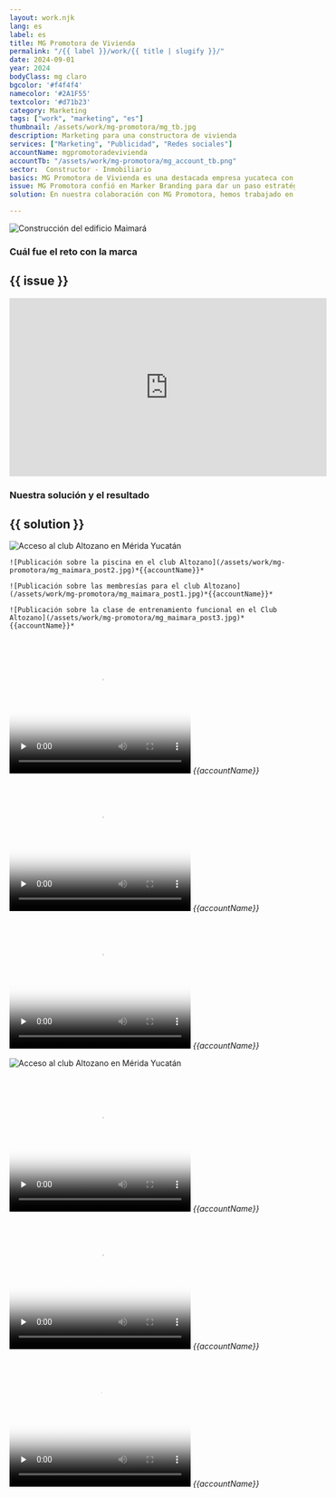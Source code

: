 ```yaml
---
layout: work.njk 
lang: es
label: es
title: MG Promotora de Vivienda
permalink: "/{{ label }}/work/{{ title | slugify }}/"
date: 2024-09-01
year: 2024
bodyClass: mg claro
bgcolor: '#f4f4f4'
namecolor: '#2A1F55'
textcolor: '#d71b23'
category: Marketing
tags: ["work", "marketing", "es"]
thumbnail: /assets/work/mg-promotora/mg_tb.jpg
description: Marketing para una constructora de vivienda
services: ["Marketing", "Publicidad", "Redes sociales"]
accountName: mgpromotoradevivienda
accountTb: "/assets/work/mg-promotora/mg_account_tb.png"
sector:  Constructor - Inmobiliario
basics: MG Promotora de Vivienda es una destacada empresa yucateca con más de 18 años de experiencia en el sector inmobiliario. Reconocida por su trayectoria, MG Promotora ha desarrollado más de 10 fraccionamientos en Yucatán, transformando espacios en hogares que combinan calidad, estética y funcionalidad. Su compromiso con la calidad y correcta planeación de sus desarrollos inmobiliarios son un valor fundamental que los destaca.
issue: MG Promotora confió en Marker Branding para dar un paso estratégico hacia el mundo digital, iniciando con cuentas de reciente creación para la gestión de sus redes sociales. Nuestro objetivo conjunto es claro, incrementar su presencia como desarrollador y constructor líder en el sureste de México, posicionando su marca como sinónimo de calidad, belleza y funcionalidad en el sector inmobiliario. Además, trabajamos para impulsar la comercialización de los proyectos actuales de la empresa, conectando con su audiencia ideal y destacando su propuesta de valor en cada plataforma digital.
solution: En nuestra colaboración con MG Promotora, hemos trabajado en el crecimiento estratégico de sus cuentas de Facebook e Instagram, creando contenido que refleja su experiencia y compromiso en el sector inmobiliario. Además, hemos desarrollado campañas publicitarias integrales que abarcan desde medios digitales hasta estrategias de publicidad física, incluyendo el diseño de espectaculares, pendones, vallas móviles y señalización para sus proyectos. Estas acciones han permitido reforzar su presencia en el mercado y conectar de manera efectiva con su público objetivo, destacando su liderazgo en el sureste de México.

---
```


![Construcción del edificio Maimará](/assets/work/mg-promotora/mg_portada.jpg)

<div class="column__2">
    <div class="col__left">
        <h3>Cuál fue el reto con la marca</h3>
    </div>
    <div class="col__right">
        <h2>{{ issue }}</h2>
    </div>
</div>

<div class="video__full__wrapper">
    <iframe width="560" height="315" src="https://www.youtube.com/embed/vLb_PbegOws?si=gslf6lndjen169fn" title="YouTube video player" frameborder="0" allow="accelerometer; autoplay; clipboard-write; encrypted-media; gyroscope; picture-in-picture; web-share" referrerpolicy="strict-origin-when-cross-origin" allowfullscreen></iframe>
</div>


<div class="column__2 work__column__2">
    <div class="col__left">
        <h3>Nuestra solución y el resultado</h3>
    </div>
    <div class="col__right">
        <h2>{{ solution }}</h2>
    </div>
</div>


![Acceso al club Altozano en Mérida Yucatán](/assets/work/mg-promotora/mg_maimara_slider.jpg)

<div class="column__3__mkt">
    
    ![Publicación sobre la piscina en el club Altozano](/assets/work/mg-promotora/mg_maimara_post2.jpg)*{{accountName}}*

    ![Publicación sobre las membresías para el club Altozano](/assets/work/mg-promotora/mg_maimara_post1.jpg)*{{accountName}}*
    
    ![Publicación sobre la clase de entrenamiento funcional en el Club Altozano](/assets/work/mg-promotora/mg_maimara_post3.jpg)*{{accountName}}*

</div>


<div class="column__3__mkt">
    <div class="video__wrapper">
        <div class="picture">
            <video width="320" height="240" controls playsinline preload="none" x-webkit-airplay="allow" poster="/assets/work/mg-promotora/mg_maimara_reel1_poster.jpg">
                <source src="/assets/work/mg-promotora/mg_maimara_reel1.mp4" type="video/mp4">
                Tu navegador no logró reproducir este video, considera actualizarlo a una versión más reciente
            </video>
            <em>{{accountName}}</em>
        </div>
    </div>
    <div class="video__wrapper">
        <div class="picture">
            <video width="320" height="240" controls playsinline preload="none" x-webkit-airplay="allow" poster="/assets/work/mg-promotora/mg_maimara_reel2_poster.jpg">
                <source src="/assets/work/mg-promotora/mg_maimara_reel2.mp4" type="video/mp4">
                Tu navegador no logró reproducir este video, considera actualizarlo a una versión más reciente
            </video>
            <em>{{accountName}}</em>
        </div>
    </div>
    <div class="video__wrapper">
        <div class="picture">
            <video width="320" height="240" controls playsinline preload="none" x-webkit-airplay="allow" poster="/assets/work/mg-promotora/mg_maimara_reel3_poster.jpg">
                <source src="/assets/work/mg-promotora/mg_maimara_reel3.mp4" type="video/mp4">
                Tu navegador no logró reproducir este video, considera actualizarlo a una versión más reciente
            </video>
            <em>{{accountName}}</em>
        </div>
    </div>
</div>





![Acceso al club Altozano en Mérida Yucatán](/assets/work/mg-promotora/mg_palomeque_slider.jpg)

<div class="column__3__mkt">
    <div class="video__wrapper">
        <div class="picture">
            <video width="320" height="240" controls playsinline preload="none" x-webkit-airplay="allow" poster="/assets/work/mg-promotora/mg_palomeque_reel1_poster.jpg">
                <source src="/assets/work/mg-promotora/mg_palomeque_reel1.mp4" type="video/mp4">
                Tu navegador no logró reproducir este video, considera actualizarlo a una versión más reciente
            </video>
            <em>{{accountName}}</em>
        </div>
    </div>
    <div class="video__wrapper">
        <div class="picture">
            <video width="320" height="240" controls playsinline preload="none" x-webkit-airplay="allow" poster="/assets/work/mg-promotora/mg_palomeque_reel2_poster.jpg">
                <source src="/assets/work/mg-promotora/mg_palomeque_reel2.mp4" type="video/mp4">
                Tu navegador no logró reproducir este video, considera actualizarlo a una versión más reciente
            </video>
            <em>{{accountName}}</em>
        </div>
    </div>
    <div class="video__wrapper">
        <div class="picture">
            <video width="320" height="240" controls playsinline preload="none" x-webkit-airplay="allow" poster="/assets/work/mg-promotora/mg_palomeque_reel3_poster.jpg">
                <source src="/assets/work/mg-promotora/mg_palomeque_reel3.mp4" type="video/mp4">
                Tu navegador no logró reproducir este video, considera actualizarlo a una versión más reciente
            </video>
            <em>{{accountName}}</em>
        </div>
    </div>
</div>